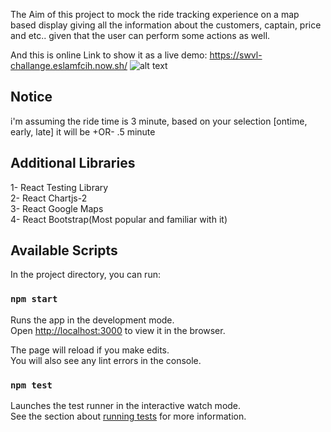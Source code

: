 The Aim of this project to mock the ride tracking experience on a map based display giving all the
information about the customers, captain, price and etc.. given that the user can perform some
actions as well.

And this is online Link to show it as a live demo: https://swvl-challange.eslamfcih.now.sh/
![alt text](https://github.com/EslaM-M/swvl-challange/blob/master/captured.gif)

## Notice

i'm assuming the ride time is 3 minute, based on your selection [ontime, early, late] it will be +OR- .5 minute

## Additional Libraries

1- React Testing Library<br>
2- React Chartjs-2<br>
3- React Google Maps<br>
4- React Bootstrap(Most popular and familiar with it)<br>

## Available Scripts

In the project directory, you can run:

### `npm start`

Runs the app in the development mode.<br>
Open [http://localhost:3000](http://localhost:3000) to view it in the browser.

The page will reload if you make edits.<br>
You will also see any lint errors in the console.

### `npm test`

Launches the test runner in the interactive watch mode.<br>
See the section about [running tests](https://facebook.github.io/create-react-app/docs/running-tests) for more information.
